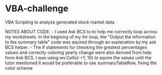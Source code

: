 # VBA-challenge
VBA Scripting to analyze generated stock market data

NOTES ABOUT CODE:
	- I used Ask BCS to to help me correctly loop across my worksheets. In the begining of my for loop, the "Output the information to the summary table"
	code was aquired through an explanation by my ask BCS helper.
	- The if statements for checking the greatest percentages values and correctly coloring yearly change were also derived from help form Ask BCS. I was using ws.Cells(i +1, 10) to aquire the values until
	the tutor mentioned it would be preferable to use summaryTableRow, fixing the color scheme 
	 
